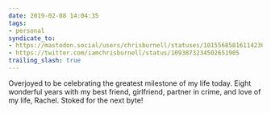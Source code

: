 ```yaml
---
date: 2019-02-08 14:04:35
tags:
- personal
syndicate_to:
- https://mastodon.social/users/chrisburnell/statuses/101556858161142303
- https://twitter.com/iamchrisburnell/status/1093873234502651905
trailing_slash: true
---
```


Overjoyed to be celebrating the greatest milestone of my life today. Eight wonderful years with my best friend, girlfriend, partner in crime, and love of my life, Rachel. Stoked for the next byte!
